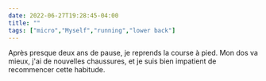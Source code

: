 ---date: 2022-06-27T19:28:45-04:00title: ""tags: ["micro","Myself","running","lower back"]---Après presque deux ans de pause, je reprends la course à pied. Mon dos va mieux, j'ai de nouvelles chaussures, et je suis bien impatient de recommencer cette habitude.
